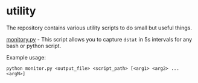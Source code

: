 # utility
The repository contains various utility scripts to do small but useful things.

[monitory.py](monitor.py) - This script allows you to capture `dstat` in 5s intervals for any bash or python script.

Example usage: 

`python monitor.py <output_file> <script_path> [<arg1> <arg2> ... <argN>]`
